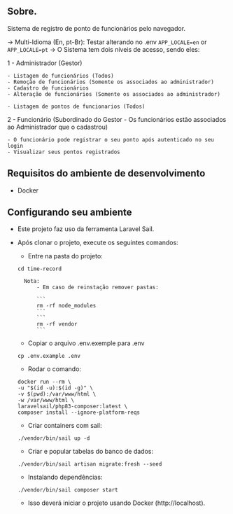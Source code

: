 ## Sobre.

Sistema de registro de ponto de funcionários pelo navegador.

-> Multi-Idioma (En, pt-Br): Testar alterando no .env
    ```
        APP_LOCALE=en
    ```
    or 
    ```
        APP_LOCALE=pt
    ```
-> O Sistema tem dois níveis de acesso, sendo eles:

1 - Administrador (Gestor)

    - Listagem de funcionários (Todos)
    - Remoção de funcionários (Somente os associados ao administrador)
    - Cadastro de funcionários
    - Alteração de funcionários (Somente os associados ao administrador)

    - Listagem de pontos de funcionarios (Todos)

2 - Funcionário (Subordinado do Gestor - Os funcionários estão associados ao Administrador que o cadastrou)

    - O funcionário pode registrar o seu ponto após autenticado no seu login
    - Visualizar seus pontos registrados


## Requisitos do ambiente de desenvolvimento

-   Docker

## Configurando seu ambiente

- Este projeto faz uso da ferramenta Laravel Sail.

- Após clonar o projeto, execute os seguintes comandos:

    - Entre na pasta do projeto:

    ```
    cd time-record
    ```

        Nota:
            - Em caso de reinstação remover pastas:

            ```
            rm -rf node_modules
            ```
            ```
            rm -rf vendor
            ```

    - Copiar o arquivo .env.exemple para .env

    ```
    cp .env.example .env
    ```

    - Rodar o comando:

    ```
    docker run --rm \
    -u "$(id -u):$(id -g)" \
    -v $(pwd):/var/www/html \
    -w /var/www/html \
    laravelsail/php83-composer:latest \
    composer install --ignore-platform-reqs
    ```

    - Criar containers com sail:

    ```
    ./vendor/bin/sail up -d
    ```

    - Criar e popular tabelas do banco de dados:

    ```
    ./vendor/bin/sail artisan migrate:fresh --seed
    ```

    - Instalando dependências:

    ```
    ./vendor/bin/sail composer start
    ```

    - Isso deverá iniciar o projeto usando Docker (http://localhost).